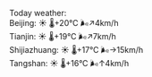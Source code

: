 Today weather:  
Beijing: ☀️   🌡️+20°C 🌬️↗4km/h  
Tianjin: ☀️   🌡️+19°C 🌬️↗7km/h  
Shijiazhuang: ☀️   🌡️+17°C 🌬️→15km/h  
Tangshan: ☀️   🌡️+16°C 🌬️↑4km/h  
